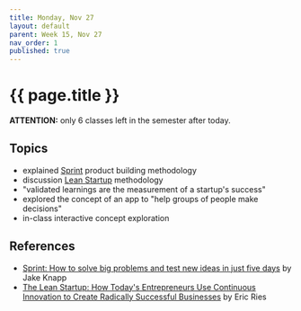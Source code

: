 ```yaml
---
title: Monday, Nov 27
layout: default
parent: Week 15, Nov 27
nav_order: 1
published: true
---
```


# {{ page.title }}

**ATTENTION:** only 6 classes left in the semester after today.

## Topics

- explained [Sprint][sprint] product building methodology
- discussion [Lean Startup][lean-startup] methodology
- "validated learnings are the measurement of a startup's success"
- explored the concept of an app to "help groups of people make decisions"
- in-class interactive concept exploration

## References

- [Sprint: How to solve big problems and test new ideas in just five
days][sprint] by Jake Knapp
- [The Lean Startup: How Today's Entrepreneurs Use Continuous Innovation to
Create Radically Successful Businesses][lean-startup] by Eric Ries


[sprint]: <https://www.amazon.com/SPRINT-Jake-Zeratsky-Knapp/dp/0593076117>
[lean-startup]: <https://www.amazon.com/Lean-Startup-Eric-September-13-2011-Paperback/dp/B0C1JJZDN3>
